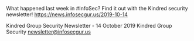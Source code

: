 What happened last week in #InfoSec? Find it out with the Kindred security newsletter!
https://news.infosecgur.us/2019-10-14

Kindred Group Security Newsletter - 14 October 2019
Kindred Group Security
newsletter@infosecgur.us
